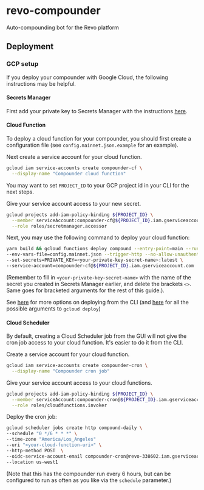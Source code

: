 # revo-compounder
Auto-compounding bot for the Revo platform

## Deployment
### GCP setup
If you deploy your compounder with Google Cloud, the following instructions may be helpful.
#### Secrets Manager
First add your private key to Secrets Manager with the instructions [here](https://cloud.google.com/secret-manager/docs).
#### Cloud Function
To deploy a cloud function for your compounder, you should first create a configuration file (see `config.mainnet.json.example` for an example).

Next create a service account for your cloud function.
```bash
gcloud iam service-accounts create compounder-cf \
  --display-name "Compounder cloud function"
```

You may want to set `PROJECT_ID` to your GCP project id in your CLI for the next steps.

Give your service account access to your new secret.
```bash
gcloud projects add-iam-policy-binding ${PROJECT_ID} \
  --member serviceAccount:compounder-cf@${PROJECT_ID}.iam.gserviceaccount.com \
  --role roles/secretmanager.accessor
```

Next, you may use the following command to deploy your cloud function:
```bash
yarn build && gcloud functions deploy compound --entry-point=main --runtime=nodejs16 --max-instances=5 \
--env-vars-file=config.mainnet.json --trigger-http --no-allow-unauthenticated \
--set-secrets=PRIVATE_KEY=<your-private-key-secret-name>:latest \
--service-account=compounder-cf@${PROJECT_ID}.iam.gserviceaccount.com
```
(Remember to fill in `<your-private-key-secret-name>` with the name of the secret you created in Secrets Manager earlier,
and delete the brackets `<>`. Same goes for bracketed arguments for the rest of this guide.).

See [here](https://cloud.google.com/functions/docs/deploying/filesystem) for more options on deploying from the CLI 
(and [here](https://cloud.google.com/sdk/gcloud/reference/functions/deploy) for all the possible arguments to `gcloud deploy`)

#### Cloud Scheduler
By default, creating a Cloud Scheduler job from the GUI will not give the cron job access to your cloud function. It's 
easier to do it from the CLI.

Create a service account for your cloud function.
```bash
gcloud iam service-accounts create compounder-cron \
  --display-name "Compounder cron job"
```

Give your service account access to your cloud functions.
```bash
gcloud projects add-iam-policy-binding ${PROJECT_ID} \
  --member serviceAccount:compounder-cron@${PROJECT_ID}.iam.gserviceaccount.com \
  --role roles/cloudfunctions.invoker
```

Deploy the cron job:
```bash
gcloud scheduler jobs create http compound-daily \
--schedule "0 */6 * * *" \
--time-zone "America/Los_Angeles" 
--uri "<your-cloud-function-uri>" \
--http-method POST  \
--oidc-service-account-email compounder-cron@revo-338602.iam.gserviceaccount.com \ 
--location us-west1
```
(Note that this has the compounder run every 6 hours, but can be configured to run as often as you like via the 
`schedule` parameter.)
